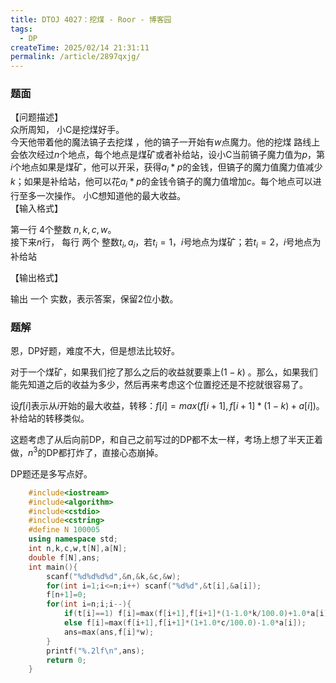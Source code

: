 ```yaml
---
title: DTOJ 4027：挖煤 - Roor - 博客园
tags:
  - DP
createTime: 2025/02/14 21:31:11
permalink: /article/2897qxjg/
---
```

### 题面

【问题描述】  
众所周知， 小C是挖煤好手。  
今天他带着他的魔法镐子去挖煤 ，他的镐子一开始有$w$点魔力。他的挖煤 路线上会依次经过$n$个地点，每个地点是煤矿或者补给站，设小C当前镐子魔力值为$p$，第$i$个地点如果是煤矿，他可以开采，获得$a_i*p$的金钱，但镐子的魔力值魔力值减少$k%$；如果是补给站，他可以花$a_i*p$的金钱令镐子的魔力值增加$c%$。每个地点可以进行至多一次操作。 小C想知道他的最大收益。  
【输入格式】

第一行 4个整数 $n,k,c,w$。  
接下来$n$行， 每行 两个 整数$t_i,a_i$，若$t_i=1$，$i$号地点为煤矿；若$t_i=2$，$i$号地点为补给站

【输出格式】

输出 一个 实数，表示答案，保留2位小数。

### 题解

恩，DP好题，难度不大，但是想法比较好。

对于一个煤矿，如果我们挖了那么之后的收益就要乘上$(1-k)$ 。那么，如果我们能先知道之后的收益为多少，然后再来考虑这个位置挖还是不挖就很容易了。

设$f[i]$表示从$i$开始的最大收益，转移：$f[i]=max(f[i+1],f[i+1]*(1-k)+a[i])$。补给站的转移类似。

这题考虑了从后向前DP，和自己之前写过的DP都不太一样，考场上想了半天正着做，$n^3$的DP都打炸了，直接心态崩掉。

DP题还是多写点好。

    
```c++
    #include<iostream>
    #include<algorithm>
    #include<cstdio>
    #include<cstring>
    #define N 100005
    using namespace std;
    int n,k,c,w,t[N],a[N];
    double f[N],ans;
    int main(){
        scanf("%d%d%d%d",&n,&k,&c,&w);
        for(int i=1;i<=n;i++) scanf("%d%d",&t[i],&a[i]);
        f[n+1]=0;
        for(int i=n;i;i--){
            if(t[i]==1) f[i]=max(f[i+1],f[i+1]*(1-1.0*k/100.0)+1.0*a[i]);
            else f[i]=max(f[i+1],f[i+1]*(1+1.0*c/100.0)-1.0*a[i]);
            ans=max(ans,f[i]*w);
        }
        printf("%.2lf\n",ans);
        return 0;
    }
```
